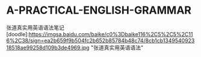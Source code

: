 # A-PRACTICAL-ENGLISH-GRAMMAR
张道真实用英语语法笔记
  [doodle]:https://imgsa.baidu.com/baike/c0%3Dbaike116%2C5%2C5%2C116%2C38/sign=ea2b659f9b504fc2b652b85784b48c74/8cb1cb134954092318518ae99258d109b3de4969.jpg "张道真实用英语语法"
